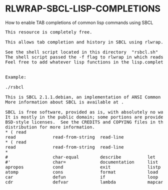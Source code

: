 # RLWRAP-SBCL-LISP-COMPLETIONS
How to enable TAB completions of common lisp commands using SBCL
<pre>
This resource is completely free.

This allows tab completion and history in SBCL using rlwrap.

See the shell script located in this directory  "rsbcl.sh"  as it provides arguments to specify breaks and calls sbcl.
The shell script passed the -f flag to rlwrap in which reads the file lisp.conpletions in which you will need to place in the same diretory.
Feel free to add whatever lisp functions in the lisp.completions file.


Example:

./rsbcl

This is SBCL 2.1.1.debian, an implementation of ANSI Common Lisp.
More information about SBCL is available at <http://www.sbcl.org/>.

SBCL is free software, provided as is, with absolutely no warranty.
It is mostly in the public domain; some portions are provided under
BSD-style licenses.  See the CREDITS and COPYING files in the
distribution for more information.
* ( read
read              read-from-string  read-line         
* ( read
read              read-from-string  read-line         
*       
#                 char-equal        describe          let               princ             read-line         string-upcase
#'                char=             documentation     list              print             setf              string=
apropos           cond              exit              listp             ql:quickload      string            symbolp
atomp             cons              format            load              quote             string-downcase   t
car               defun             if                loop              read              string-equal      write
cdr               defvar            lambda            mapcar            read-from-string  string-trim       write-line
